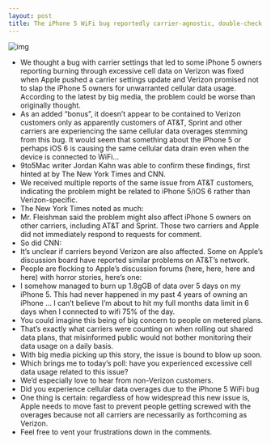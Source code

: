 ```yaml
---
layout: post
title: The iPhone 5 WiFi bug reportedly carrier-agnostic, double-check your cellular data usage
---
```

![img](http://media.idownloadblog.com/wp-content/uploads/2012/04/Cell-tower-Flickr-user-forklift.jpeg)
* We thought a bug with carrier settings that led to some iPhone 5 owners reporting burning through excessive cell data on Verizon was fixed when Apple pushed a carrier settings update and Verizon promised not to slap the iPhone 5 owners for unwarranted cellular data usage. According to the latest by big media, the problem could be worse than originally thought.
* As an added “bonus”, it doesn’t appear to be contained to Verizon customers only as apparently customers of AT&T, Sprint and other carriers are experiencing the same cellular data overages stemming from this bug. It would seem that something about the iPhone 5 or perhaps iOS 6 is causing the same cellular data drain even when the device is connected to WiFi…
* 9to5Mac writer Jordan Kahn was able to confirm these findings, first hinted at by The New York Times and CNN.
* We received multiple reports of the same issue from AT&T customers, indicating the problem might be related to iPhone 5/iOS 6 rather than Verizon-specific.
* The New York Times noted as much:
* Mr. Fleishman said the problem might also affect iPhone 5 owners on other carriers, including AT&T and Sprint. Those two carriers and Apple did not immediately respond to requests for comment.
* So did CNN:
* It’s unclear if carriers beyond Verizon are also affected. Some on Apple’s discussion board have reported similar problems on AT&T’s network.
* People are flocking to Apple’s discussion forums (here, here, here and here) with horror stories, here’s one:
* I somehow managed to burn up 1.8gGB of data over 5 days on my iPhone 5. This had never happened in my past 4 years of owning an iPhone … I can’t believe I’m about to hit my full months data limit in 6 days when I connected to wifi 75% of the day.
* You could imagine this being of big concern to people on metered plans.
* That’s exactly what carriers were counting on when rolling out shared data plans, that misinformed public would not bother monitoring their data usage on a daily basis.
* With big media picking up this story, the issue is bound to blow up soon.
* Which brings me to today’s poll: have you experienced excessive cell data usage related to this issue?
* We’d especially love to hear from non-Verizon customers.
* Did you experience cellular data overages due to the iPhone 5 WiFi bug
* One thing is certain: regardless of how widespread this new issue is, Apple needs to move fast to prevent people getting screwed with the overages because not all carriers are necessarily as forthcoming as Verizon.
* Feel free to vent your frustrations down in the comments.

